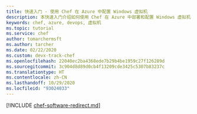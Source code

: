 ```yaml
---
title: 快速入门 - 使用 Chef 在 Azure 中配置 Windows 虚拟机
description: 本快速入门介绍如何使用 Chef 在 Azure 中部署和配置 Windows 虚拟机
keywords: chef, azure, devops, 虚拟机
ms.topic: tutorial
ms.service: chef
author: tomarchermsft
ms.author: tarcher
ms.date: 02/22/2020
ms.custom: devx-track-chef
ms.openlocfilehash: 22040ec2ba4368ede7b29b4be1959c27f126289d
ms.sourcegitcommit: 3c904d8d89d0cb4f13209cde3425c5307b83237c
ms.translationtype: HT
ms.contentlocale: zh-CN
ms.lasthandoff: 10/29/2020
ms.locfileid: "93024033"
---
```

[!INCLUDE [chef-software-redirect.md](includes/chef-software-redirect.md)]
